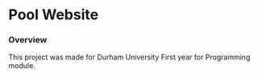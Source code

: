 # Pool Website
### Overview
This project was made for Durham University First year for Programming module.
